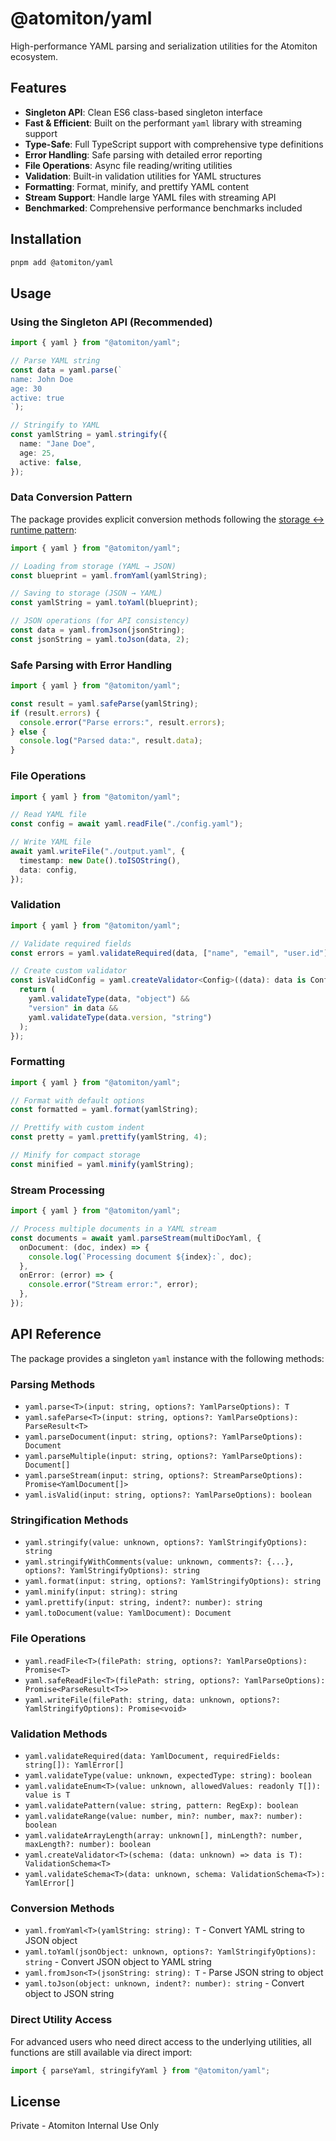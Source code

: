 # @atomiton/yaml

High-performance YAML parsing and serialization utilities for the Atomiton ecosystem.

## Features

- **Singleton API**: Clean ES6 class-based singleton interface
- **Fast & Efficient**: Built on the performant `yaml` library with streaming support
- **Type-Safe**: Full TypeScript support with comprehensive type definitions
- **Error Handling**: Safe parsing with detailed error reporting
- **File Operations**: Async file reading/writing utilities
- **Validation**: Built-in validation utilities for YAML structures
- **Formatting**: Format, minify, and prettify YAML content
- **Stream Support**: Handle large YAML files with streaming API
- **Benchmarked**: Comprehensive performance benchmarks included

## Installation

```bash
pnpm add @atomiton/yaml
```

## Usage

### Using the Singleton API (Recommended)

```typescript
import { yaml } from "@atomiton/yaml";

// Parse YAML string
const data = yaml.parse(`
name: John Doe
age: 30
active: true
`);

// Stringify to YAML
const yamlString = yaml.stringify({
  name: "Jane Doe",
  age: 25,
  active: false,
});
```

### Data Conversion Pattern

The package provides explicit conversion methods following the [storage ↔ runtime pattern](./ARCHITECTURE.md):

```typescript
import { yaml } from "@atomiton/yaml";

// Loading from storage (YAML → JSON)
const blueprint = yaml.fromYaml(yamlString);

// Saving to storage (JSON → YAML)
const yamlString = yaml.toYaml(blueprint);

// JSON operations (for API consistency)
const data = yaml.fromJson(jsonString);
const jsonString = yaml.toJson(data, 2);
```

### Safe Parsing with Error Handling

```typescript
import { yaml } from "@atomiton/yaml";

const result = yaml.safeParse(yamlString);
if (result.errors) {
  console.error("Parse errors:", result.errors);
} else {
  console.log("Parsed data:", result.data);
}
```

### File Operations

```typescript
import { yaml } from "@atomiton/yaml";

// Read YAML file
const config = await yaml.readFile("./config.yaml");

// Write YAML file
await yaml.writeFile("./output.yaml", {
  timestamp: new Date().toISOString(),
  data: config,
});
```

### Validation

```typescript
import { yaml } from "@atomiton/yaml";

// Validate required fields
const errors = yaml.validateRequired(data, ["name", "email", "user.id"]);

// Create custom validator
const isValidConfig = yaml.createValidator<Config>((data): data is Config => {
  return (
    yaml.validateType(data, "object") &&
    "version" in data &&
    yaml.validateType(data.version, "string")
  );
});
```

### Formatting

```typescript
import { yaml } from "@atomiton/yaml";

// Format with default options
const formatted = yaml.format(yamlString);

// Prettify with custom indent
const pretty = yaml.prettify(yamlString, 4);

// Minify for compact storage
const minified = yaml.minify(yamlString);
```

### Stream Processing

```typescript
import { yaml } from "@atomiton/yaml";

// Process multiple documents in a YAML stream
const documents = await yaml.parseStream(multiDocYaml, {
  onDocument: (doc, index) => {
    console.log(`Processing document ${index}:`, doc);
  },
  onError: (error) => {
    console.error("Stream error:", error);
  },
});
```

## API Reference

The package provides a singleton `yaml` instance with the following methods:

### Parsing Methods

- `yaml.parse<T>(input: string, options?: YamlParseOptions): T`
- `yaml.safeParse<T>(input: string, options?: YamlParseOptions): ParseResult<T>`
- `yaml.parseDocument(input: string, options?: YamlParseOptions): Document`
- `yaml.parseMultiple(input: string, options?: YamlParseOptions): Document[]`
- `yaml.parseStream(input: string, options?: StreamParseOptions): Promise<YamlDocument[]>`
- `yaml.isValid(input: string, options?: YamlParseOptions): boolean`

### Stringification Methods

- `yaml.stringify(value: unknown, options?: YamlStringifyOptions): string`
- `yaml.stringifyWithComments(value: unknown, comments?: {...}, options?: YamlStringifyOptions): string`
- `yaml.format(input: string, options?: YamlStringifyOptions): string`
- `yaml.minify(input: string): string`
- `yaml.prettify(input: string, indent?: number): string`
- `yaml.toDocument(value: YamlDocument): Document`

### File Operations

- `yaml.readFile<T>(filePath: string, options?: YamlParseOptions): Promise<T>`
- `yaml.safeReadFile<T>(filePath: string, options?: YamlParseOptions): Promise<ParseResult<T>>`
- `yaml.writeFile(filePath: string, data: unknown, options?: YamlStringifyOptions): Promise<void>`

### Validation Methods

- `yaml.validateRequired(data: YamlDocument, requiredFields: string[]): YamlError[]`
- `yaml.validateType(value: unknown, expectedType: string): boolean`
- `yaml.validateEnum<T>(value: unknown, allowedValues: readonly T[]): value is T`
- `yaml.validatePattern(value: string, pattern: RegExp): boolean`
- `yaml.validateRange(value: number, min?: number, max?: number): boolean`
- `yaml.validateArrayLength(array: unknown[], minLength?: number, maxLength?: number): boolean`
- `yaml.createValidator<T>(schema: (data: unknown) => data is T): ValidationSchema<T>`
- `yaml.validateSchema<T>(data: unknown, schema: ValidationSchema<T>): YamlError[]`

### Conversion Methods

- `yaml.fromYaml<T>(yamlString: string): T` - Convert YAML string to JSON object
- `yaml.toYaml(jsonObject: unknown, options?: YamlStringifyOptions): string` - Convert JSON object to YAML string
- `yaml.fromJson<T>(jsonString: string): T` - Parse JSON string to object
- `yaml.toJson(object: unknown, indent?: number): string` - Convert object to JSON string

### Direct Utility Access

For advanced users who need direct access to the underlying utilities, all functions are still available via direct import:

```typescript
import { parseYaml, stringifyYaml } from "@atomiton/yaml";
```

## License

Private - Atomiton Internal Use Only
